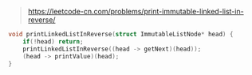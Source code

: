 > https://leetcode-cn.com/problems/print-immutable-linked-list-in-reverse/

``` c
void printLinkedListInReverse(struct ImmutableListNode* head) {
    if(!head) return;
    printLinkedListInReverse((head -> getNext)(head));
    (head -> printValue)(head);
}
```